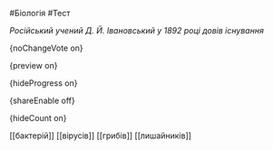 #Біологія #Тест

*Російський учений Д. Й. Івановський у 1892 році довів існування*

{noChangeVote on}

{preview on}

{hideProgress on}

{shareEnable off}

{hideCount on}

[[бактерій]]
[[вірусів]]
[[грибів]]
[[лишайників]]
